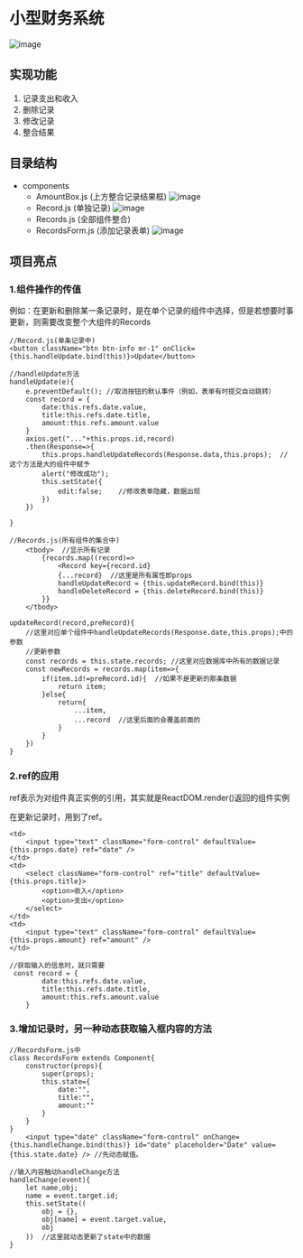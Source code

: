# 小型财务系统
![image](http://img0.ph.126.net/l5N0E4lN-pxB5PIYkhRMnw==/1664080062413925693.png)
## 实现功能
1. 记录支出和收入
2. 删除记录
3. 修改记录
4. 整合结果

## 目录结构
- components
    - AmountBox.js (上方整合记录结果框)
    ![image](http://img0.ph.126.net/4h7jnQGSNfoZvX0vTVSQmw==/6608204520913094883.png)
    - Record.js (单独记录)
    ![image](http://img2.ph.126.net/8ojPGnc7emT2-ikv78UCLQ==/6608256197959434308.png)
    - Records.js (全部组件整合)
    - RecordsForm.js (添加记录表单)
    ![image](http://img2.ph.126.net/EHqzn6hyHEPutYlYs65Y5Q==/1704893934036865943.png)

## 项目亮点
### 1.组件操作的传值
例如：在更新和删除某一条记录时，是在单个记录的组件中选择，但是若想要时事更新，则需要改变整个大组件的Records
```
//Record.js(单条记录中)
<button className="btn btn-info mr-1" onClick={this.handleUpdate.bind(this)}>Update</button>

//handleUpdate方法
handleUpdate(e){
    e.preventDefault(); //取消按钮的默认事件（例如，表单有时提交自动跳转）
    const record = {
        date:this.refs.date.value,
        title:this.refs.date.title,
        amount:this.refs.amount.value
    }
    axios.get("..."+this.props.id,record)
    .then(Response=>{
        this.props.handleUpdateRecords(Response.data,this.props);  //这个方法是大的组件中赋予
        alert("修改成功");  
        this.setState({
            edit:false;    //修改表单隐藏，数据出现
        })
    })
    
}
```
```
//Records.js(所有组件的集合中)
    <tbody>  //显示所有记录
        {records.map((record)=>
            <Record key={record.id}
            {...record}  //这里是所有属性即props
            handleUpdateRecord = {this.updateRecord.bind(this)}
            handleDeleteRecord = {this.deleteRecord.bind(this)}
        }}
    </tbody>
    
updateRecord(record,preRecord){
    //这里对应单个组件中handleUpdateRecords(Response.date,this.props);中的参数
    //更新参数
    const records = this.state.records; //这里对应数据库中所有的数据记录
    const newRecords = records.map(item=>{
        if(item.id!=preRecord.id){  //如果不是更新的那条数据
            return item;
        }else{
            return{
                ...item,
                ...record  //这里后面的会覆盖前面的
            }
        }
    })
}
```
### 2.ref的应用
ref表示为对组件真正实例的引用，其实就是ReactDOM.render()返回的组件实例

在更新记录时，用到了ref。
```
<td>
    <input type="text" className="form-control" defaultValue={this.props.date} ref="date" />
</td>
<td>
    <select className="form-control" ref="title" defaultValue={this.props.title}>
        <option>收入</option>
        <option>支出</option>
    </select>
</td>
<td>
    <input type="text" className="form-control" defaultValue={this.props.amount} ref="amount" />
</td>
     
//获取输入的信息时，就只需要
 const record = {
        date:this.refs.date.value,
        title:this.refs.date.title,
        amount:this.refs.amount.value
    }
```
### 3.增加记录时，另一种动态获取输入框内容的方法
```
//RecordsForm.js中
class RecordsForm extends Component{
    constructor(props){
        super(props);
        this.state={
            date:"",
            title:"",
            amount:""
        }
    }
}
    <input type="date" className="form-control" onChange={this.handleChange.bind(this)} id="date" placeholder="Date" value={this.state.date} /> //先动态赋值。
    
//输入内容触动handleChange方法
handleChange(event){
    let name,obj;
    name = event.target.id;
    this.setState((
        obj = {},
        obj[name] = event.target.value,
        obj
    ))  //这里就动态更新了state中的数据
}
```